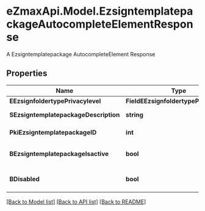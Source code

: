 # eZmaxApi.Model.EzsigntemplatepackageAutocompleteElementResponse
A Ezsigntemplatepackage AutocompleteElement Response

## Properties

Name | Type | Description | Notes
------------ | ------------- | ------------- | -------------
**EEzsignfoldertypePrivacylevel** | **FieldEEzsignfoldertypePrivacylevel** |  | 
**SEzsigntemplatepackageDescription** | **string** | The description of the Ezsigntemplatepackage | 
**PkiEzsigntemplatepackageID** | **int** | The unique ID of the Ezsigntemplatepackage | 
**BEzsigntemplatepackageIsactive** | **bool** | Whether the Ezsigntemplatepackage is active or not | 
**BDisabled** | **bool** | Indicates if the element is disabled in the context | 

[[Back to Model list]](../README.md#documentation-for-models) [[Back to API list]](../README.md#documentation-for-api-endpoints) [[Back to README]](../README.md)

